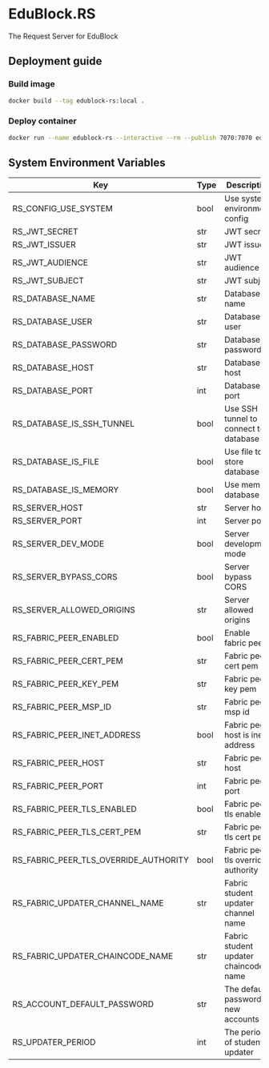 # EduBlock.RS

The Request Server for EduBlock

## Deployment guide

### Build image

```sh
docker build --tag edublock-rs:local .
```

### Deploy container

```sh
docker run --name edublock-rs --interactive --rm --publish 7070:7070 edublock-rs:local
```

## System Environment Variables

| Key                                   | Type | Description                           | Default                |
|---------------------------------------|------|---------------------------------------|------------------------|
| RS_CONFIG_USE_SYSTEM                  | bool | Use system environment config         | false                  |
| RS_JWT_SECRET                         | str  | JWT secret                            | very_secret            |
| RS_JWT_ISSUER                         | str  | JWT issuer                            | edublock               |
| RS_JWT_AUDIENCE                       | str  | JWT audience                          | client                 |
| RS_JWT_SUBJECT                        | str  | JWT subject                           | edublock.rs            |
| RS_DATABASE_NAME                      | str  | Database name                         | edublock               |
| RS_DATABASE_USER                      | str  | Database user                         | root                   |
| RS_DATABASE_PASSWORD                  | str  | Database password                     |                        |
| RS_DATABASE_HOST                      | str  | Database host                         | localhost              |
| RS_DATABASE_PORT                      | int  | Database port                         | 3306                   |
| RS_DATABASE_IS_SSH_TUNNEL             | bool | Use SSH tunnel to connect to database | false                  |
| RS_DATABASE_IS_FILE                   | bool | Use file to store database            | true                   |
| RS_DATABASE_IS_MEMORY                 | bool | Use memory database                   | true                   |
| RS_SERVER_HOST                        | str  | Server host                           | localhost              |
| RS_SERVER_PORT                        | int  | Server port                           | 7070                   |
| RS_SERVER_DEV_MODE                    | bool | Server development mode               | true                   |
| RS_SERVER_BYPASS_CORS                 | bool | Server bypass CORS                    | true                   |
| RS_SERVER_ALLOWED_ORIGINS             | str  | Server allowed origins                | *                      |
| RS_FABRIC_PEER_ENABLED                | bool | Enable fabric peer                    | false                  |
| RS_FABRIC_PEER_CERT_PEM               | str  | Fabric peer cert pem                  |                        |
| RS_FABRIC_PEER_KEY_PEM                | str  | Fabric peer key pem                   |                        |
| RS_FABRIC_PEER_MSP_ID                 | str  | Fabric peer msp id                    | Org1MSP                |
| RS_FABRIC_PEER_INET_ADDRESS           | bool | Fabric peer host is inet address      | true                   |
| RS_FABRIC_PEER_HOST                   | str  | Fabric peer host                      | localhost              |
| RS_FABRIC_PEER_PORT                   | int  | Fabric peer port                      | 7051                   |
| RS_FABRIC_PEER_TLS_ENABLED            | bool | Fabric peer tls enabled               | false                  |
| RS_FABRIC_PEER_TLS_CERT_PEM           | str  | Fabric peer tls cert pem              |                        |
| RS_FABRIC_PEER_TLS_OVERRIDE_AUTHORITY | bool | Fabric peer tls override authority    | peer0.org1.example.com |
| RS_FABRIC_UPDATER_CHANNEL_NAME        | str  | Fabric student updater channel name   | mychannel              |
| RS_FABRIC_UPDATER_CHAINCODE_NAME      | str  | Fabric student updater chaincode name | edublock               |
| RS_ACCOUNT_DEFAULT_PASSWORD           | str  | The default password of new accounts  | password               |
| RS_UPDATER_PERIOD                     | int  | The period of student updater         | 1000                   |